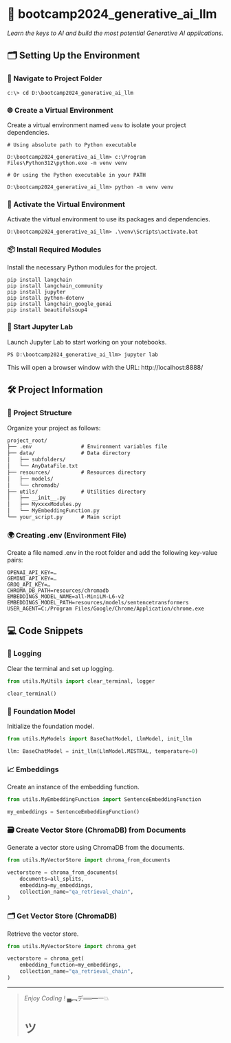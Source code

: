 # 🌟 bootcamp2024_generative_ai_llm

_Learn the keys to AI and build the most potential Generative AI applications._

## 🗂 Setting Up the Environment

### 📂 Navigate to Project Folder

```dos
c:\> cd D:\bootcamp2024_generative_ai_llm
```


### 🌐 Create a Virtual Environment

Create a virtual environment named ```venv``` to isolate your project dependencies.

```dos
# Using absolute path to Python executable

D:\bootcamp2024_generative_ai_llm> c:\Program Files\Python312\python.exe -m venv venv

# Or using the Python executable in your PATH

D:\bootcamp2024_generative_ai_llm> python -m venv venv
```

### 🔌 Activate the Virtual Environment

Activate the virtual environment to use its packages and dependencies.

```dos
D:\bootcamp2024_generative_ai_llm> .\venv\Scripts\activate.bat
```
 

### 📦 Install Required Modules

Install the necessary Python modules for the project.

```dos
pip install langchain
pip install langchain_community
pip install jupyter
pip install python-dotenv 
pip install langchain_google_genai
pip install beautifulsoup4
```

### 🚀 Start Jupyter Lab

Launch Jupyter Lab to start working on your notebooks.

```dos
PS D:\bootcamp2024_generative_ai_llm> jupyter lab
```

This will open a browser window with the URL: http://localhost:8888/

## 🛠 Project Information

### 📁 Project Structure

Organize your project as follows:

```markdown
project_root/
├── .env                # Environment variables file
├── data/               # Data directory
│   ├── subfolders/
│   └── AnyDataFile.txt
├── resources/          # Resources directory
│   ├── models/
│   └── chromadb/
├── utils/              # Utilities directory
│   ├── __init__.py
│   ├── MyxxxxModules.py
│   └── MyEmbeddingFunction.py
└── your_script.py      # Main script
```

### 🌍 Creating .env (Environment File)

Create a file named .env in the root folder and add the following key-value pairs:

```
OPENAI_API_KEY=…
GEMINI_API_KEY=…
GROQ_API_KEY=…
CHROMA_DB_PATH=resources/chromadb
EMBEDDINGS_MODEL_NAME=all-MiniLM-L6-v2
EMBEDDINGS_MODEL_PATH=resources/models/sentencetransformers
USER_AGENT=C:/Program Files/Google/Chrome/Application/chrome.exe
```

## 💻 Code Snippets

### 📝 Logging

Clear the terminal and set up logging.

```python
from utils.MyUtils import clear_terminal, logger

clear_terminal()
```

### 🤖 Foundation Model

Initialize the foundation model.

```python
from utils.MyModels import BaseChatModel, LlmModel, init_llm

llm: BaseChatModel = init_llm(LlmModel.MISTRAL, temperature=0)
```

### 📈 Embeddings

Create an instance of the embedding function.

```python
from utils.MyEmbeddingFunction import SentenceEmbeddingFunction

my_embeddings = SentenceEmbeddingFunction()
```

### 🗃️ Create Vector Store (ChromaDB) from Documents

Generate a vector store using ChromaDB from the documents.

```python
from utils.MyVectorStore import chroma_from_documents

vectorstore = chroma_from_documents(
    documents=all_splits, 
    embedding=my_embeddings, 
    collection_name="qa_retrieval_chain",
)
```

### 🗂️ Get Vector Store (ChromaDB)

Retrieve the vector store.

```python
from utils.MyVectorStore import chroma_get

vectorstore = chroma_get(
    embedding_function=my_embeddings,
    collection_name="qa_retrieval_chain",     
)
```





---

> _Enjoy Coding !_
> ▄︻デ══━一💥
> # ツ